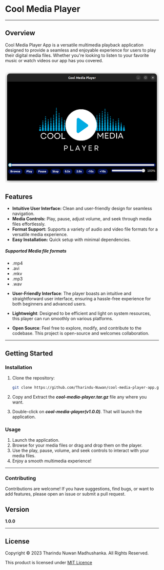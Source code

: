 # Cool Media Player

---
## Overview

Cool Media Player App is a versatile multimedia playback application designed to provide a seamless and enjoyable experience for users to play their digital media files. Whether you're looking to listen to your favorite music or watch videos our app has you covered.

![User-Interface-Image](src/main/resources/images/ss/cool-media-player-ui.png)
---
## Features

- **Intuitive User Interface:** Clean and user-friendly design for seamless navigation.
- **Media Controls:** Play, pause, adjust volume, and seek through media files effortlessly.
- **Format Support:** Supports a variety of audio and video file formats for a versatile media experience.
- **Easy Installation:** Quick setup with minimal dependencies.

##### Supported Media file formats
* .mp4
* .avi
* .mkv
* .mp3
* .wav

- **User-Friendly Interface**: The player boasts an intuitive and straightforward user interface, ensuring a hassle-free experience for both beginners and advanced users.

- **Lightweight**: Designed to be efficient and light on system resources, this player can run smoothly on various platforms.

- **Open Source**: Feel free to explore, modify, and contribute to the codebase. This project is open-source and welcomes collaboration.
---
## Getting Started

### Installation

1. Clone the repository:

    ```bash
    git clone https://github.com/Tharindu-Nuwan/cool-media-player-app.git
    ```
2. Copy and Extract the _**cool-media-player.tar.gz**_ file any where you want.
3. Double-click on _**cool-media-player(v1.0.0)**_. That will launch the application.
### Usage

1. Launch the application.
2. Browse for your media files or drag and drop them on the player.
3. Use the play, pause, volume, and seek controls to interact with your media files.
4. Enjoy a smooth multimedia experience!
---
### Contributing
Contributions are welcome! If you have suggestions, find bugs, or want to add features, please open an issue or submit a pull request.

## Version

**1.0.0**

---

## License

Copyright &copy; 2023 Tharindu Nuwan Madhushanka. All Rights Reserved.

This product is licensed under [MIT Licence](License.txt "License Document")

